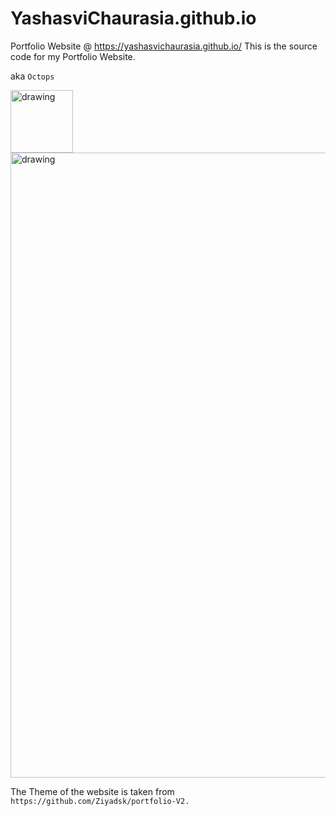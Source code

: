 # YashasviChaurasia.github.io
Portfolio Website @ https://yashasvichaurasia.github.io/
This is the source code for my Portfolio Website.


 aka `Octops`


<img align="center" src="https://github.githubassets.com/images/mona-loading-default.gif" alt="drawing" width="100"/>

<img align="center" src="https://rook.io/images/index-what-is-rook.svg" alt="drawing" width="1000"/>

The Theme of the website is taken from `https://github.com/Ziyadsk/portfolio-V2.`
